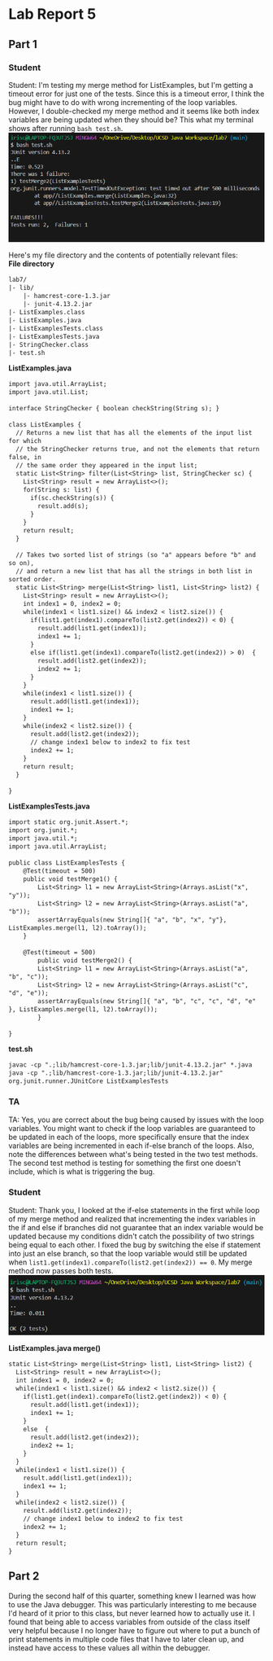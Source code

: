 # Lab Report 5
## Part 1
### Student
Student: I'm testing my merge method for ListExamples, but I'm getting a timeout error for just one of the tests. Since this is a timeout error, I think the bug might have to do with wrong incrementing of the loop variables. However, I double-checked my merge method and it seems like both index variables are being updated when they should be?
This what my terminal shows after running `bash test.sh`.  
![Image](/images/bug.png) 

Here's my file directory and the contents of potentially relevant files:  
**File directory**
```
lab7/
|- lib/
	|- hamcrest-core-1.3.jar
	|- junit-4.13.2.jar
|- ListExamples.class
|- ListExamples.java
|- ListExamplesTests.class
|- ListExamplesTests.java
|- StringChecker.class
|- test.sh
```
**ListExamples.java**
```
import java.util.ArrayList;
import java.util.List;

interface StringChecker { boolean checkString(String s); }

class ListExamples {
  // Returns a new list that has all the elements of the input list for which
  // the StringChecker returns true, and not the elements that return false, in
  // the same order they appeared in the input list;
  static List<String> filter(List<String> list, StringChecker sc) {
    List<String> result = new ArrayList<>();
    for(String s: list) {
      if(sc.checkString(s)) {
        result.add(s);
      }
    }
    return result;
  }

  // Takes two sorted list of strings (so "a" appears before "b" and so on),
  // and return a new list that has all the strings in both list in sorted order.
  static List<String> merge(List<String> list1, List<String> list2) {
    List<String> result = new ArrayList<>();
    int index1 = 0, index2 = 0;
    while(index1 < list1.size() && index2 < list2.size()) {
      if(list1.get(index1).compareTo(list2.get(index2)) < 0) {
        result.add(list1.get(index1));
        index1 += 1;
      }
      else if(list1.get(index1).compareTo(list2.get(index2)) > 0)  {
        result.add(list2.get(index2));
        index2 += 1;
      }
    }
    while(index1 < list1.size()) {
      result.add(list1.get(index1));
      index1 += 1;
    }
    while(index2 < list2.size()) {
      result.add(list2.get(index2));
      // change index1 below to index2 to fix test
      index2 += 1;
    }
    return result;
  }

}
```
**ListExamplesTests.java**
```
import static org.junit.Assert.*;
import org.junit.*;
import java.util.*;
import java.util.ArrayList;

public class ListExamplesTests {
	@Test(timeout = 500)
	public void testMerge1() {
    	List<String> l1 = new ArrayList<String>(Arrays.asList("x", "y"));
		List<String> l2 = new ArrayList<String>(Arrays.asList("a", "b"));
		assertArrayEquals(new String[]{ "a", "b", "x", "y"}, ListExamples.merge(l1, l2).toArray());
	}
	
	@Test(timeout = 500)
        public void testMerge2() {
		List<String> l1 = new ArrayList<String>(Arrays.asList("a", "b", "c"));
		List<String> l2 = new ArrayList<String>(Arrays.asList("c", "d", "e"));
		assertArrayEquals(new String[]{ "a", "b", "c", "c", "d", "e" }, ListExamples.merge(l1, l2).toArray());
        }

}
```
**test.sh**
```
javac -cp ".;lib/hamcrest-core-1.3.jar;lib/junit-4.13.2.jar" *.java
java -cp ".;lib/hamcrest-core-1.3.jar;lib/junit-4.13.2.jar" org.junit.runner.JUnitCore ListExamplesTests
```

### TA
TA: Yes, you are correct about the bug being caused by issues with the loop variables. You might want to check if the loop variables are guaranteed to be updated in each of the loops, more specifically ensure that the index variables are being incremented in each if-else branch of the loops. Also, note the differences between what's being tested in the two test methods. The second test method is testing for something the first one doesn't include, which is what is triggering the bug.

### Student
Student: Thank you, I looked at the if-else statements in the first while loop of my merge method and realized that incrementing the index variables in the if and else if branches did not guarantee that an index variable would be updated because my conditions didn't catch the possibility of two strings being equal to each other. I fixed the bug by switching the else if statement into just an else branch, so that the loop variable would still be updated when `list1.get(index1).compareTo(list2.get(index2)) == 0`. My merge method now passes both tests.  
![Image](/images/bugFixed.png)

**ListExamples.java merge()**
```
static List<String> merge(List<String> list1, List<String> list2) {
  List<String> result = new ArrayList<>();
  int index1 = 0, index2 = 0;
  while(index1 < list1.size() && index2 < list2.size()) {
    if(list1.get(index1).compareTo(list2.get(index2)) < 0) {
      result.add(list1.get(index1));
      index1 += 1;
    }
    else  {
      result.add(list2.get(index2));
      index2 += 1;
    }
  }
  while(index1 < list1.size()) {
    result.add(list1.get(index1));
    index1 += 1;
  }
  while(index2 < list2.size()) {
    result.add(list2.get(index2));
    // change index1 below to index2 to fix test
    index2 += 1;
  }
  return result;
}
```

## Part 2
During the second half of this quarter, something knew I learned was how to use the Java debugger. This was particularly interesting to me because I'd heard of it prior to this class, but never learned how to actually use it. I found that being able to access variables from outside of the class itself very helpful because I no longer have to figure out where to put a bunch of print statements in multiple code files that I have to later clean up, and instead have access to these values all within the debugger.
